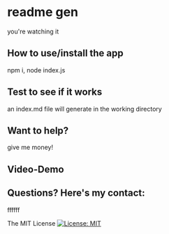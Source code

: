 # readme gen

you're watching it

## How to use/install the app

npm i, node index.js

## Test to see if it works

an index.md file will generate in the working directory

## Want to help?

give me money!

## Video-Demo

## Questions? Here's my contact:

ffffff

The MIT License
[![License: MIT](https://img.shields.io/badge/License-MIT-yellow.svg)](https://opensource.org/licenses/MIT)
